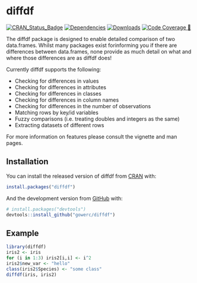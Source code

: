 
# diffdf

<!-- start badges -->
[![CRAN_Status_Badge](https://www.r-pkg.org/badges/version/diffdf)](https://CRAN.R-project.org/package=diffdf)
[![Dependencies](https://tinyverse.netlify.com/badge/diffdf)](https://cran.r-project.org/package=diffdf)
[![Downloads](http://cranlogs.r-pkg.org/badges/diffdf?color=brightgreen)](http://www.r-pkg.org/pkg/diffdf)
[![Code Coverage 📔](https://raw.githubusercontent.com/gowerc/diffdf/_xml_coverage_reports/data/main/badge.svg)](https://gowerc.github.io/diffdf/main/coverage-report/)
<!-- end badges -->

The diffdf package is designed to enable detailed comparison of two data.frames. Whilst many packages exist forinforming you if there are differences between data.frames, none provide as much detail on what and where those differences are as diffdf does!

Currently diffdf supports the following:

- Checking for differences in values
- Checking for differences in attributes
- Checking for differences in classes
- Checking for differences in column names
- Checking for differences in the number of observations
- Matching rows by key/id variables
- Fuzzy comparisons (i.e. treating doubles and integers as the same)
- Extracting datasets of different rows

For more information on features please consult the vignette and man pages.

## Installation

You can install the released version of diffdf from [CRAN](https://CRAN.R-project.org/package=diffdf) with:

``` r
install.packages("diffdf")
```

And the development version from [GitHub](https://github.com/gowerc/diffdf) with:

``` r
# install.packages("devtools")
devtools::install_github("gowerc/diffdf")
```

## Example

``` r 
library(diffdf)
iris2 <- iris
for (i in 1:3) iris2[i,i] <- i^2
iris2$new_var <- "hello"
class(iris2$Species) <- "some class"
diffdf(iris, iris2)
```
